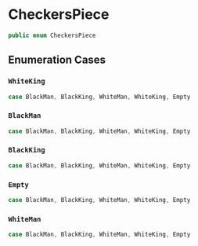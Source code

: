 # CheckersPiece

``` swift
public enum CheckersPiece 
```

## Enumeration Cases

### `WhiteKing`

``` swift
case BlackMan, BlackKing, WhiteMan, WhiteKing, Empty
```

### `BlackMan`

``` swift
case BlackMan, BlackKing, WhiteMan, WhiteKing, Empty
```

### `BlackKing`

``` swift
case BlackMan, BlackKing, WhiteMan, WhiteKing, Empty
```

### `Empty`

``` swift
case BlackMan, BlackKing, WhiteMan, WhiteKing, Empty
```

### `WhiteMan`

``` swift
case BlackMan, BlackKing, WhiteMan, WhiteKing, Empty
```
